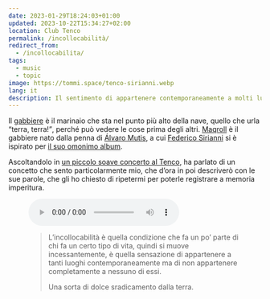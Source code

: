 ```yaml
---
date: 2023-01-29T18:24:03+01:00
updated: 2023-10-22T15:34:27+02:00
location: Club Tenco
permalink: /incollocabilità/
redirect_from:
  - /incollocabilita/
tags:
  - music
  - topic
image: https://tommi.space/tenco-sirianni.webp
lang: it
description: Il sentimento di appartenere contemporaneamente a molti luoghi, ma non sentirsi completamente parte di nessuno.
---
```

Il [gabbiere](https://it.wiktionary.org/wiki/gabbiere) è il marinaio che sta nel punto più alto della nave, quello che urla <q>terra, terra!</q>, perché può vedere le cose prima degli altri. <a href='https://es.wikipedia.org/wiki/Empresas_y_tribulaciones_de_Maqroll_el_Gaviero_(novela)' hreflang='es' title='“Empresas y tribulaciones de Maqroll el Gaviero”'>Maqroll</a> è il gabbiere nato dalla penna di [Álvaro Mutis](https://it.wikipedia.org/wiki/%C3%81lvaro_Mutis 'Àlvaro Mutis su Wikipedia'), a cui [Federico Sirianni](https://it.wikipedia.org/wiki/Federico_Sirianni 'Federico Sirianni su Wikipedia') si è ispirato per [il suo omonimo album](https://www.discogs.com/release/20371222-Federico-Sirianni-Maqroll 'Maqroll su Discogs').

Ascoltandolo in [un piccolo soave concerto al Tenco](https://p.lu/w/tqbCk5fr4CDj6squjJt9Co 'qualche secondo di Francesco Sirianni che canta'), ha parlato di un concetto che sento particolarmente mio, che d’ora in poi descriverò con le sue parole, che gli ho chiesto di ripetermi per poterle registrare a memoria imperitura.

<figure>
	<audio controls>
		<source src='/incollocabilita.m4a'>
	</audio>
	<figcaption>
		<blockquote><p>L’incollocabilità è quella condizione che fa un po’ parte di chi fa un certo tipo di vita, quindi si muove incessantemente, è quella sensazione di appartenere a tanti luoghi contemporaneamente ma di non appartenere completamente a nessuno di essi.</p>
		<p>Una sorta di dolce sradicamento dalla terra.</p></blockquote>
	</figcaption>
</figure>
